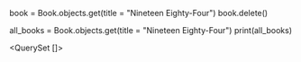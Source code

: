 book = Book.objects.get(title = "Nineteen Eighty-Four")
book.delete()

all_books = Book.objects.get(title = "Nineteen Eighty-Four")
print(all_books)

<QuerySet []>
